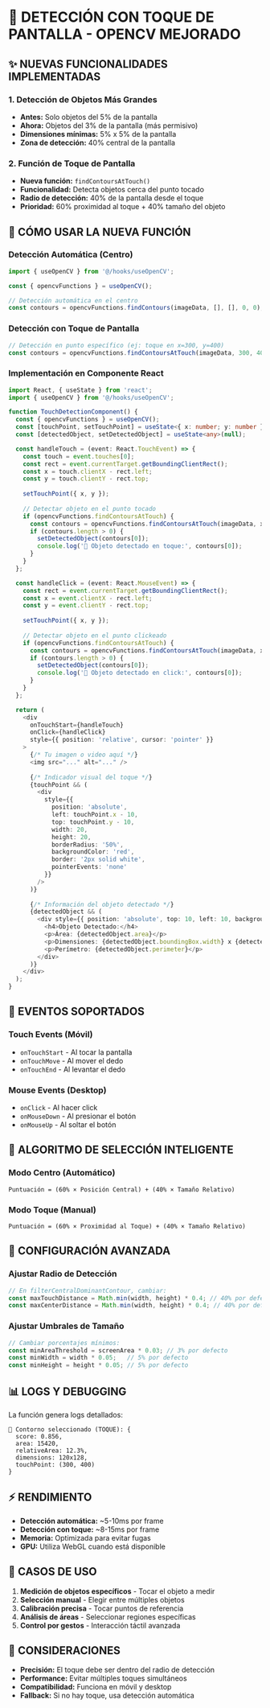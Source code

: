 # 🎯 DETECCIÓN CON TOQUE DE PANTALLA - OPENCV MEJORADO

## ✨ **NUEVAS FUNCIONALIDADES IMPLEMENTADAS**

### 1. **Detección de Objetos Más Grandes**
- **Antes:** Solo objetos del 5% de la pantalla
- **Ahora:** Objetos del 3% de la pantalla (más permisivo)
- **Dimensiones mínimas:** 5% x 5% de la pantalla
- **Zona de detección:** 40% central de la pantalla

### 2. **Función de Toque de Pantalla**
- **Nueva función:** `findContoursAtTouch()`
- **Funcionalidad:** Detecta objetos cerca del punto tocado
- **Radio de detección:** 40% de la pantalla desde el toque
- **Prioridad:** 60% proximidad al toque + 40% tamaño del objeto

## 🚀 **CÓMO USAR LA NUEVA FUNCIÓN**

### **Detección Automática (Centro)**
```typescript
import { useOpenCV } from '@/hooks/useOpenCV';

const { opencvFunctions } = useOpenCV();

// Detección automática en el centro
const contours = opencvFunctions.findContours(imageData, [], [], 0, 0);
```

### **Detección con Toque de Pantalla**
```typescript
// Detección en punto específico (ej: toque en x=300, y=400)
const contours = opencvFunctions.findContoursAtTouch(imageData, 300, 400);
```

### **Implementación en Componente React**
```typescript
import React, { useState } from 'react';
import { useOpenCV } from '@/hooks/useOpenCV';

function TouchDetectionComponent() {
  const { opencvFunctions } = useOpenCV();
  const [touchPoint, setTouchPoint] = useState<{ x: number; y: number } | null>(null);
  const [detectedObject, setDetectedObject] = useState<any>(null);

  const handleTouch = (event: React.TouchEvent) => {
    const touch = event.touches[0];
    const rect = event.currentTarget.getBoundingClientRect();
    const x = touch.clientX - rect.left;
    const y = touch.clientY - rect.top;
    
    setTouchPoint({ x, y });
    
    // Detectar objeto en el punto tocado
    if (opencvFunctions.findContoursAtTouch) {
      const contours = opencvFunctions.findContoursAtTouch(imageData, x, y);
      if (contours.length > 0) {
        setDetectedObject(contours[0]);
        console.log('🎯 Objeto detectado en toque:', contours[0]);
      }
    }
  };

  const handleClick = (event: React.MouseEvent) => {
    const rect = event.currentTarget.getBoundingClientRect();
    const x = event.clientX - rect.left;
    const y = event.clientY - rect.top;
    
    setTouchPoint({ x, y });
    
    // Detectar objeto en el punto clickeado
    if (opencvFunctions.findContoursAtTouch) {
      const contours = opencvFunctions.findContoursAtTouch(imageData, x, y);
      if (contours.length > 0) {
        setDetectedObject(contours[0]);
        console.log('🎯 Objeto detectado en click:', contours[0]);
      }
    }
  };

  return (
    <div 
      onTouchStart={handleTouch}
      onClick={handleClick}
      style={{ position: 'relative', cursor: 'pointer' }}
    >
      {/* Tu imagen o video aquí */}
      <img src="..." alt="..." />
      
      {/* Indicador visual del toque */}
      {touchPoint && (
        <div
          style={{
            position: 'absolute',
            left: touchPoint.x - 10,
            top: touchPoint.y - 10,
            width: 20,
            height: 20,
            borderRadius: '50%',
            backgroundColor: 'red',
            border: '2px solid white',
            pointerEvents: 'none'
          }}
        />
      )}
      
      {/* Información del objeto detectado */}
      {detectedObject && (
        <div style={{ position: 'absolute', top: 10, left: 10, background: 'rgba(0,0,0,0.8)', color: 'white', padding: 10 }}>
          <h4>Objeto Detectado:</h4>
          <p>Área: {detectedObject.area}</p>
          <p>Dimensiones: {detectedObject.boundingBox.width} x {detectedObject.boundingBox.height}</p>
          <p>Perímetro: {detectedObject.perimeter}</p>
        </div>
      )}
    </div>
  );
}
```

## 📱 **EVENTOS SOPORTADOS**

### **Touch Events (Móvil)**
- `onTouchStart` - Al tocar la pantalla
- `onTouchMove` - Al mover el dedo
- `onTouchEnd` - Al levantar el dedo

### **Mouse Events (Desktop)**
- `onClick` - Al hacer click
- `onMouseDown` - Al presionar el botón
- `onMouseUp` - Al soltar el botón

## 🎯 **ALGORITMO DE SELECCIÓN INTELIGENTE**

### **Modo Centro (Automático)**
```
Puntuación = (60% × Posición Central) + (40% × Tamaño Relativo)
```

### **Modo Toque (Manual)**
```
Puntuación = (60% × Proximidad al Toque) + (40% × Tamaño Relativo)
```

## 🔧 **CONFIGURACIÓN AVANZADA**

### **Ajustar Radio de Detección**
```typescript
// En filterCentralDominantContour, cambiar:
const maxTouchDistance = Math.min(width, height) * 0.4; // 40% por defecto
const maxCenterDistance = Math.min(width, height) * 0.4; // 40% por defecto
```

### **Ajustar Umbrales de Tamaño**
```typescript
// Cambiar porcentajes mínimos:
const minAreaThreshold = screenArea * 0.03; // 3% por defecto
const minWidth = width * 0.05;   // 5% por defecto
const minHeight = height * 0.05; // 5% por defecto
```

## 📊 **LOGS Y DEBUGGING**

La función genera logs detallados:
```
🎯 Contorno seleccionado (TOQUE): {
  score: 0.856,
  area: 15420,
  relativeArea: 12.3%,
  dimensions: 120x128,
  touchPoint: (300, 400)
}
```

## ⚡ **RENDIMIENTO**

- **Detección automática:** ~5-10ms por frame
- **Detección con toque:** ~8-15ms por frame
- **Memoria:** Optimizada para evitar fugas
- **GPU:** Utiliza WebGL cuando está disponible

## 🎨 **CASOS DE USO**

1. **Medición de objetos específicos** - Tocar el objeto a medir
2. **Selección manual** - Elegir entre múltiples objetos
3. **Calibración precisa** - Tocar puntos de referencia
4. **Análisis de áreas** - Seleccionar regiones específicas
5. **Control por gestos** - Interacción táctil avanzada

## 🚨 **CONSIDERACIONES**

- **Precisión:** El toque debe ser dentro del radio de detección
- **Performance:** Evitar múltiples toques simultáneos
- **Compatibilidad:** Funciona en móvil y desktop
- **Fallback:** Si no hay toque, usa detección automática
